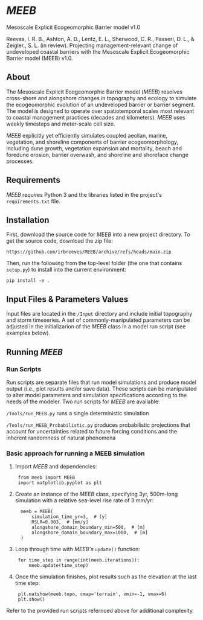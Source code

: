 # *MEEB*
Mesoscale Explicit Ecogeomorphic Barrier model v1.0

Reeves, I. R. B., Ashton, A. D., Lentz, E. L., Sherwood, C. R., Passeri, D. L., & Zeigler., S. L. (in review). Projecting 
management-relevant change of undeveloped coastal barriers with the Mesoscale Explicit Ecogeomorphic Barrier model (MEEB) v1.0. 

## About
The Mesoscale Explicit Ecogeomorphic Barrier model (*MEEB*) resolves cross-shore and alongshore changes in topography and ecology 
to simulate the ecogeomorphic evolution of an undeveloped barrier or barrier segment. The model is designed to operate over 
spatiotemporal scales most relevant to coastal management practices (decades and kilometers). *MEEB* uses weekly timesteps and 
meter-scale cell size.

*MEEB* explicitly yet efficiently simulates coupled aeolian, marine, vegetation, and shoreline components of barrier 
ecogeomorphology, including dune growth, vegetation expansion and mortality, beach and foredune erosion, barrier overwash, 
and shoreline and shoreface change processes.

## Requirements
*MEEB* requires Python 3 and the libraries listed in the project's `requirements.txt` file.

## Installation

First, download the source code for *MEEB* into a new project directory. To get the source code, download the zip file:

    https://github.com/irbreeves/MEEB/archive/refs/heads/main.zip

Then, run the following from the top-level folder (the one that contains `setup.py`) to install into the current environment:

    pip install -e .

## Input Files & Parameters Values

Input files are located in the `/Input` directory and include initial topography and storm timeseries. A set of 
commonly-manipulated parameters can be adjusted in the initializarion of the *MEEB* class in a model run script (see examples below).

## Running *MEEB*

### Run Scripts

Run scripts are separate files that run model simulations and produce model output (i.e., plot results and/or save data). These 
scripts can be manipulated to alter model parameters and simulation specifications according to the needs of the modeler. Two run 
scripts for *MEEB* are available:
    
`/Tools/run_MEEB.py` runs a single deterministic simulation

`/Tools/run_MEEB_Probabilistic.py` produces probabilistic projections that account for uncertainties related to future forcing
conditions and the inherent randomness of natural phenomena

### Basic approach for running a MEEB simulation

1) Import *MEEB* and dependencies:

        from meeb import MEEB
        import matplotlib.pyplot as plt

2) Create an instance of the *MEEB* class, specifying 3yr, 500m-long simulation with a relative sea-level rise rate of 3 mm/yr:

         meeb = MEEB(
             simulation_time_yr=3,  # [y]
             RSLR=0.003,  # [mm/y]
             alongshore_domain_boundary_min=500,  # [m]
             alongshore_domain_boundary_max=1000,  # [m]
         )

3) Loop through time with *MEEB's* `update()` function:

        for time_step in range(int(meeb.iterations)):
            meeb.update(time_step)

4) Once the simulation finishes, plot results such as the elevation at the last time step:

        plt.matshow(meeb.topo, cmap='terrain', vmin=-1, vmax=6)
        plt.show()

Refer to the provided run scripts refernced above for additional complexity.